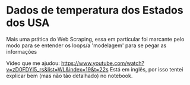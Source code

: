 # Dados de temperatura dos Estados dos USA
Mais uma prática do Web Scraping, essa em particular foi marcante pelo modo para se entender os loops/a 'modelagem' para se pegar as informações

Vídeo que me ajudou: https://www.youtube.com/watch?v=zD0FDYI5_rs&list=WL&index=19&t=22s
      Está em inglês, por isso tentei explicar bem (mas não tão detalhado) no notebook.
